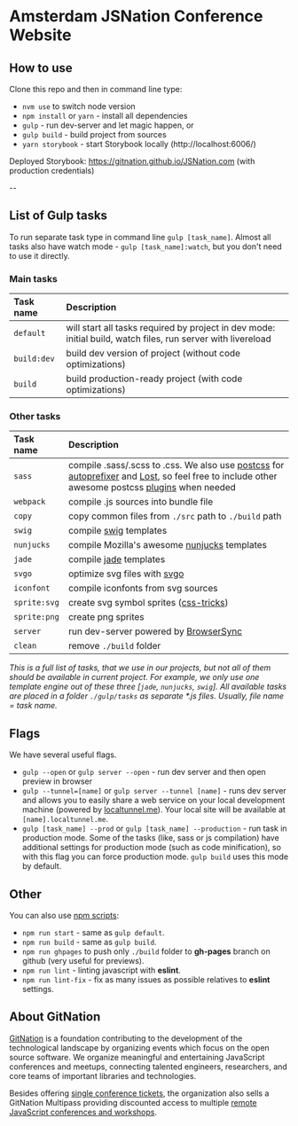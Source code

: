 # Amsterdam JSNation Conference Website

## How to use

Clone this repo and then in command line type:

* `nvm use` to switch node version
* `npm install` or `yarn` - install all dependencies
* `gulp` - run dev-server and let magic happen, or
* `gulp build` - build project from sources
* `yarn storybook` - start Storybook locally (http://localhost:6006/)

Deployed Storybook: https://gitnation.github.io/JSNation.com (with production credentials)

--

## List of Gulp tasks

To run separate task type in command line `gulp [task_name]`.
Almost all tasks also have watch mode - `gulp [task_name]:watch`, but you don't need to use it directly.

### Main tasks
Task name          | Description
:------------------|:----------------------------------
`default`          | will start all tasks required by project in dev mode: initial build, watch files, run server with livereload
`build:dev`        | build dev version of project (without code optimizations)
`build`            | build production-ready project (with code optimizations)

### Other tasks
Task name          | Description
:------------------|:----------------------------------
`sass` 	         | compile .sass/.scss to .css. We also use [postcss](https://github.com/postcss/postcss) for [autoprefixer](https://github.com/postcss/autoprefixer) and [Lost](https://github.com/peterramsing/lost), so feel free to include other awesome postcss [plugins](https://github.com/postcss/postcss#plugins) when needed
`webpack`          | compile .js sources into bundle file
`copy`             | copy common files from `./src` path to `./build` path
`swig`             | compile [swig](http://paularmstrong.github.io/swig/)  templates
`nunjucks`         | compile Mozilla's awesome [nunjucks](https://mozilla.github.io/nunjucks/) templates
`jade`             | compile [jade](http://jade-lang.com/) templates
`svgo`             | optimize svg files with [svgo](https://github.com/svg/svgo)
`iconfont`         | compile iconfonts from svg sources
`sprite:svg`       | create svg symbol sprites ([css-tricks](https://css-tricks.com/svg-sprites-use-better-icon-fonts/))
`sprite:png`       | create png sprites
`server`           | run dev-server powered by [BrowserSync](https://www.browsersync.io/)
`clean`            | remove `./build` folder

_This is a full list of tasks, that we use in our projects, but not all of them should be available in current project. For example, we only use one template engine out of these three [`jade`, `nunjucks`, `swig`]. All available tasks are placed in a folder `./gulp/tasks` as separate *.js files. Usually, file name = task name._


## Flags

We have several useful flags.

* `gulp --open` or `gulp server --open` - run dev server and then open preview in browser
* `gulp --tunnel=[name]` or `gulp server --tunnel [name]` - runs dev server and allows you to easily share a web service on your local development machine (powered by [localtunnel.me](https://localtunnel.me/)). Your local site will be available at `[name].localtunnel.me`.
* `gulp [task_name] --prod` or `gulp [task_name] --production` - run task in production mode. Some of the tasks (like, sass or js compilation) have additional settings for production mode (such as code minification), so with this flag you can force production mode. `gulp build` uses this mode by default.

## Other
You can also use [npm scripts](https://docs.npmjs.com/misc/scripts):

* `npm run start` - same as `gulp default`.
* `npm run build` - same as `gulp build`.
* `npm run ghpages` to push only `./build` folder to **gh-pages** branch on github (very useful for previews).
* `npm run lint` - linting javascript with **eslint**.
* `npm run lint-fix` - fix as many issues as possible relatives to **eslint** settings.

## About GitNation

[GitNation](https://gitnation.org/#about) is a foundation contributing to the development of the technological landscape by organizing events which focus on the open source software. We organize meaningful and entertaining JavaScript conferences and meetups, connecting talented engineers, researchers, and core teams of important libraries and technologies.

Besides offering [single conference tickets](https://gitnation.org/#events), the organization also sells a GitNation Multipass providing discounted access to multiple [remote JavaScript conferences and workshops](https://portal.gitnation.org/multipass).

